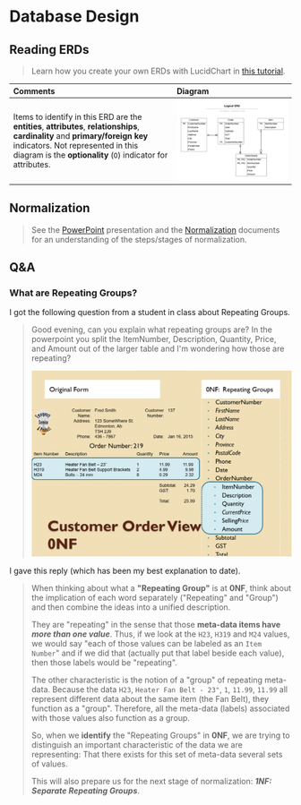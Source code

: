 # Database Design

## Reading ERDs

> Learn how you create your own ERDs with LucidChart in [this tutorial](https://training.lucid.co/entity-relationship-diagrams-in-lucidchart-1).

| Comments | Diagram |
| :--- | :--- |
| Items to identify in this ERD are the **entities**, **attributes**, **relationships**, **cardinality** and **primary/foreign key** indicators. Not represented in this diagram is the **optionality** (`O`) indicator for attributes. | ![Logical ERD](./Logical-ERD.png) |

## Normalization

> See the [PowerPoint](./ESP-1-Normalization.pptx) presentation and the [Normalization](./normalization.pdf) documents for an understanding of the steps/stages of normalization.

## Q&A

### What are Repeating Groups?

I got the following question from a student in class about Repeating Groups.

> Good evening, can you explain what repeating groups are? In the powerpoint you split the ItemNumber, Description, Quantity, Price, and Amount out of the larger table and I'm wondering how those are repeating?
>
> ![](./what-are-repeating-groups.png)

I gave this reply (which has been my best explanation to date).

> When thinking about what a **"Repeating Group"** is at **0NF**, think about the implication of each word separately ("Repeating" and "Group") and then combine the ideas into a unified description.
>
> They are "repeating" in the sense that those **meta-data items have *more than one value***. Thus, if we look at the `H23`, `H319` and `M24` values, we would say "each of those values can be labeled as an `Item Number`" and if we did that (actually put that label beside each value), then those labels would be "repeating".
>
> The other characteristic is the notion of a "group" of repeating meta-data. Because the data `H23`, `Heater Fan Belt - 23"`, `1`, `11.99`, `11.99` all represent different data about the same item (the Fan Belt), they function as a "group". Therefore, all the meta-data (labels) associated with those values also function as a group.
>
> So, when we **identify** the "Repeating Groups" in **0NF**, we are trying to distinguish an important characteristic of the data we are representing: That there exists for this set of meta-data several sets of values.
>
> This will also prepare us for the next stage of normalization: ***1NF: Separate Repeating Groups***.
